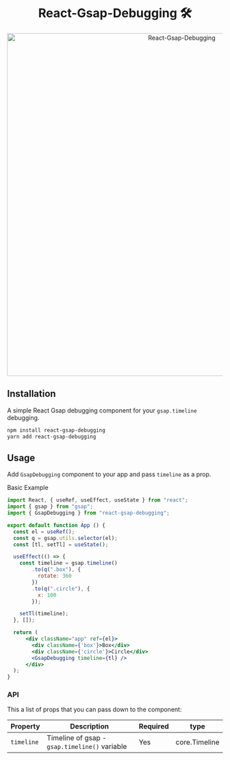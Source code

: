 <h1 align="center">React-Gsap-Debugging 🛠</h1>

<p align="center">
  <img src="https://i.imgur.com/q4F1Eku.gif" alt="React-Gsap-Debugging" width="800">
</p>

## Installation
A simple React Gsap debugging component for your `gsap.timeline` debugging.
```bash
npm install react-gsap-debugging
yarn add react-gsap-debugging
```

## Usage

Add `GsapDebugging` component to your app and pass `timeline` as a prop.


Basic Example
```jsx
import React, { useRef, useEffect, useState } from "react";
import { gsap } from "gsap";
import { GsapDebugging } from "react-gsap-debugging";

export default function App () {
  const el = useRef();
  const q = gsap.utils.selector(el);
  const [tl, setTl] = useState();

  useEffect(() => {
    const timeline = gsap.timeline()
        .to(q(".box"), {
          rotate: 360
        })
        .to(q(".circle"), {
          x: 100
        });

    setTl(timeline);
  }, []);

  return (
      <div className="app" ref={el}>
        <div className={'box'}>Box</div>
        <div className={'circle'}>Circle</div>
        <GsapDebugging timeline={tl} />
      </div>
  );
}
```

### API

This a list of props that you can pass down to the component:

| Property   | Description                                   | Required | type |
|------------|-----------------------------------------------|----------| ---- |
| `timeline` | Timeline of gsap - `gsap.timeline()` variable | Yes      | core.Timeline |
